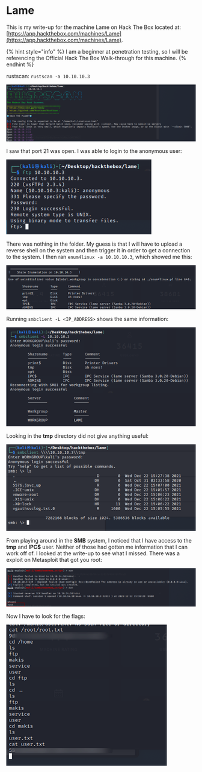 # Lame

This is my write-up for the machine Lame on Hack The Box located at: [https://app.hackthebox.com/machines/Lame](https://app.hackthebox.com/machines/Lame).

{% hint style="info" %}
I am a beginner at penetration testing, so I will be referencing the Official Hack The Box Walk-through for this machine.
{% endhint %}

rustscan:  `rustscan -a 10.10.10.3`

![](<../../.gitbook/assets/image (327) (1) (1) (1).png>)

I saw that port 21 was open. I was able to login to the anonymous user:

![](<../../.gitbook/assets/image (343) (1) (1) (1) (1).png>)

There was nothing in the folder. My guess is that I will have to upload a reverse shell on the system and then trigger it in order to get a connection to the system. I then ran `enum4linux -a 10.10.10.3`, which showed me this:

![](<../../.gitbook/assets/image (336) (1) (1) (1) (1) (1) (1).png>)

Running `smbclient -L <IP_ADDRESS>` shows the same information:

![](<../../.gitbook/assets/image (341) (1) (1) (1) (1) (1) (1) (1) (1).png>)

Looking in the **tmp** directory did not give anything useful:

![](<../../.gitbook/assets/image (349) (1) (1) (1) (1).png>)

From playing around in the **SMB** system, I noticed that I have access to the **tmp** and **IPC$** user. Neither of those had gotten me information that I can work off of. I looked at the write-up to see what I missed. There was a exploit on Metasploit that got you root:

![](<../../.gitbook/assets/image (351) (1) (1) (1) (1) (1) (1).png>)

Now I have to look for the flags:

![](<../../.gitbook/assets/image (339) (1) (1) (1) (1) (1) (1).png>)
